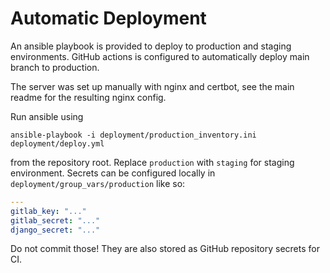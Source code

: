 # Automatic Deployment

An ansible playbook is provided to deploy to production and staging environments.
GitHub actions is configured to automatically deploy main branch to production.

The server was set up manually with nginx and certbot, see the main readme
for the resulting nginx config.

Run ansible using

```
ansible-playbook -i deployment/production_inventory.ini deployment/deploy.yml
```

from the repository root.
Replace `production` with `staging` for staging environment.
Secrets can be configured locally in `deployment/group_vars/production`
like so:

```yaml
---
gitlab_key: "..."
gitlab_secret: "..."
django_secret: "..."
```

Do not commit those! They are also stored as GitHub repository secrets for CI.
